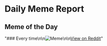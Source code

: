 # Daily Meme Report

## Meme of the Day
"### Every time\n\n![Meme](https://i.redd.it/g6o1cvj7e01f1.gif)\n\n[View on Reddit](https://redd.it/1knj3xf)"
